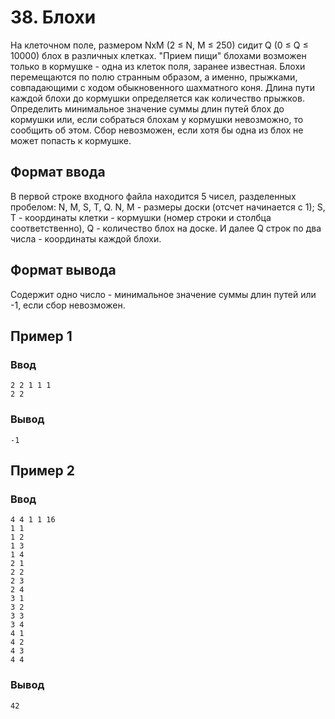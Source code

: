 # 38. Блохи

На клеточном поле, размером NxM (2 ≤ N, M ≤ 250) сидит Q (0 ≤ Q ≤ 10000) блох в различных клетках. "Прием пищи" блохами
возможен только в кормушке - одна из клеток поля, заранее известная. Блохи перемещаются по полю странным образом, а
именно, прыжками, совпадающими с ходом обыкновенного шахматного коня. Длина пути каждой блохи до кормушки определяется
как количество прыжков. Определить минимальное значение суммы длин путей блох до кормушки или, если собраться блохам у
кормушки невозможно, то сообщить об этом. Сбор невозможен, если хотя бы одна из блох не может попасть к кормушке.

## Формат ввода

В первой строке входного файла находится 5 чисел, разделенных пробелом: N, M, S, T, Q. N, M - размеры доски (отсчет
начинается с 1); S, T - координаты клетки - кормушки (номер строки и столбца соответственно), Q - количество блох на
доске. И далее Q строк по два числа - координаты каждой блохи.

## Формат вывода

Содержит одно число - минимальное значение суммы длин путей или -1, если сбор невозможен.

## Пример 1

### Ввод

    2 2 1 1 1
    2 2

### Вывод

    -1

## Пример 2

### Ввод

    4 4 1 1 16
    1 1
    1 2
    1 3
    1 4
    2 1
    2 2
    2 3
    2 4
    3 1
    3 2
    3 3
    3 4
    4 1
    4 2
    4 3
    4 4

### Вывод

    42

